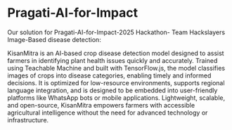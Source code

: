# Pragati-AI-for-Impact
Our solution for Pragati-AI-for-Impact-2025 Hackathon- Team Hackslayers
Image-Based disease detection:

KisanMitra is an AI-based crop disease detection model designed to assist farmers in identifying plant health issues quickly and accurately. Trained using Teachable Machine and built with TensorFlow.js, the model classifies images of crops into disease categories, enabling timely and informed decisions. It is optimized for low-resource environments, supports regional language integration, and is designed to be embedded into user-friendly platforms like WhatsApp bots or mobile applications. Lightweight, scalable, and open-source, KisanMitra empowers farmers with accessible agricultural intelligence without the need for advanced technology or infrastructure.
